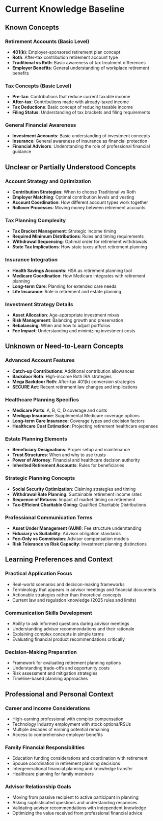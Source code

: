 # Current Knowledge Baseline

## Known Concepts

### Retirement Accounts (Basic Level)
- **401(k)**: Employer-sponsored retirement plan concept
- **Roth**: After-tax contribution retirement account type
- **Traditional vs Roth**: Basic awareness of tax treatment differences
- **Employer Benefits**: General understanding of workplace retirement benefits

### Tax Concepts (Basic Level)
- **Pre-tax**: Contributions that reduce current taxable income
- **After-tax**: Contributions made with already-taxed income
- **Tax Deductions**: Basic concept of reducing taxable income
- **Filing Status**: Understanding of tax brackets and filing requirements

### General Financial Awareness
- **Investment Accounts**: Basic understanding of investment concepts
- **Insurance**: General awareness of insurance as financial protection
- **Financial Advisors**: Understanding the role of professional financial guidance

## Unclear or Partially Understood Concepts

### Account Strategy and Optimization
- **Contribution Strategies**: When to choose Traditional vs Roth
- **Employer Matching**: Optimal contribution levels and vesting
- **Account Coordination**: How different account types work together
- **Rollover Processes**: Moving money between retirement accounts

### Tax Planning Complexity
- **Tax Bracket Management**: Strategic income timing
- **Required Minimum Distributions**: Rules and timing requirements
- **Withdrawal Sequencing**: Optimal order for retirement withdrawals
- **State Tax Implications**: How state taxes affect retirement planning

### Insurance Integration
- **Health Savings Accounts**: HSA as retirement planning tool
- **Medicare Coordination**: How Medicare integrates with retirement planning
- **Long-term Care**: Planning for extended care needs
- **Life Insurance**: Role in retirement and estate planning

### Investment Strategy Details
- **Asset Allocation**: Age-appropriate investment mixes
- **Risk Management**: Balancing growth and preservation
- **Rebalancing**: When and how to adjust portfolios
- **Fee Impact**: Understanding and minimizing investment costs

## Unknown or Need-to-Learn Concepts

### Advanced Account Features
- **Catch-up Contributions**: Additional contribution allowances
- **Backdoor Roth**: High-income Roth IRA strategies
- **Mega Backdoor Roth**: After-tax 401(k) conversion strategies
- **SECURE Act**: Recent retirement law changes and implications

### Healthcare Planning Specifics
- **Medicare Parts**: A, B, C, D coverage and costs
- **Medigap Insurance**: Supplemental Medicare coverage options
- **Long-term Care Insurance**: Coverage types and decision factors
- **Healthcare Cost Estimation**: Projecting retirement healthcare expenses

### Estate Planning Elements
- **Beneficiary Designations**: Proper setup and maintenance
- **Trust Structures**: When and why to use trusts
- **Power of Attorney**: Financial and healthcare decision authority
- **Inherited Retirement Accounts**: Rules for beneficiaries

### Strategic Planning Concepts
- **Social Security Optimization**: Claiming strategies and timing
- **Withdrawal Rate Planning**: Sustainable retirement income rates
- **Sequence of Returns**: Impact of market timing on retirement
- **Tax-Efficient Charitable Giving**: Qualified Charitable Distributions

### Professional Communication Terms
- **Asset Under Management (AUM)**: Fee structure understanding
- **Fiduciary vs Suitability**: Advisor obligation standards
- **Fee-Only vs Commission**: Advisor compensation models
- **Risk Tolerance vs Risk Capacity**: Investment planning distinctions

## Learning Preferences and Context

### Practical Application Focus
- Real-world scenarios and decision-making frameworks
- Terminology that appears in advisor meetings and financial documents
- Actionable strategies rather than theoretical concepts
- Current law and regulation knowledge (2025 rules and limits)

### Communication Skills Development
- Ability to ask informed questions during advisor meetings
- Understanding advisor recommendations and their rationale
- Explaining complex concepts in simple terms
- Evaluating financial product recommendations critically

### Decision-Making Preparation
- Framework for evaluating retirement planning options
- Understanding trade-offs and opportunity costs
- Risk assessment and mitigation strategies
- Timeline-based planning approaches

## Professional and Personal Context

### Career and Income Considerations
- High-earning professional with complex compensation
- Technology industry employment with stock options/RSUs
- Multiple decades of earning potential remaining
- Access to comprehensive employer benefits

### Family Financial Responsibilities
- Education funding considerations and coordination with retirement
- Spouse coordination in retirement planning decisions
- Intergenerational financial planning and knowledge transfer
- Healthcare planning for family members

### Advisor Relationship Goals
- Moving from passive recipient to active participant in planning
- Asking sophisticated questions and understanding responses
- Validating advisor recommendations with independent knowledge
- Optimizing the value received from professional financial advice
